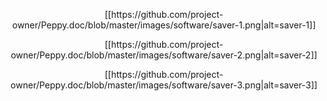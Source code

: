 <p align="center">
[[https://github.com/project-owner/Peppy.doc/blob/master/images/software/saver-1.png|alt=saver-1]]
</p>
<p align="center">
[[https://github.com/project-owner/Peppy.doc/blob/master/images/software/saver-2.png|alt=saver-2]]
</p>
<p align="center">
[[https://github.com/project-owner/Peppy.doc/blob/master/images/software/saver-3.png|alt=saver-3]]
</p>